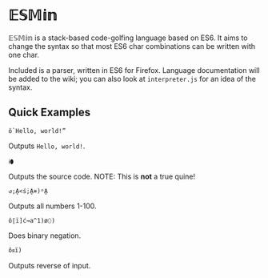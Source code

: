 # 𝔼𝕊𝕄𝕚𝕟
𝔼𝕊𝕄𝕚𝕟 is a stack-based code-golfing language based on ES6. It aims to change the syntax so that most ES6 char combinations can be written with one char.

Included is a parser, written in ES6 for Firefox. Language documentation will be added to the wiki; you can also look at `interpreter.js` for an idea of the syntax.
## Quick Examples
```
ô`Hello, world!”
```
Outputs `Hello, world!`.

```
ℹ⬮
```
Outputs the source code. NOTE: This is **not** a true quine!

```
↺;Ḁ<ṥ;Ḁ⧺)ᵖḀ
```
Outputs all numbers 1-100.
```
ô⟦ï]ć⇝a^1)ø⬯)
```
Does binary negation.
```
ôᴙï)
```
Outputs reverse of input.